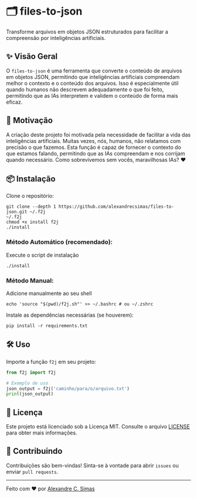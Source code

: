 # 🗂️ files-to-json

Transforme arquivos em objetos JSON estruturados para facilitar a compreensão por inteligências artificiais.

## ✨ Visão Geral

O `files-to-json` é uma ferramenta que converte o conteúdo de arquivos em objetos JSON, permitindo que inteligências artificiais compreendam melhor o contexto e o conteúdo dos arquivos. Isso é especialmente útil quando humanos não descrevem adequadamente o que foi feito, permitindo que as IAs interpretem e validem o conteúdo de forma mais eficaz.

## 🚀 Motivação

A criação deste projeto foi motivada pela necessidade de facilitar a vida das inteligências artificiais. Muitas vezes, nós, humanos, não relatamos com precisão o que fazemos. Esta função é capaz de fornecer o contexto do que estamos falando, permitindo que as IAs compreendam e nos corrijam quando necessário. Como sobrevivemos sem vocês, maravilhosas IAs? ❤️

## 📦 Instalação

Clone o repositório:

```shell
git clone --depth 1 https://github.com/alexandrecsimas/files-to-json.git ~/.f2j
~/.f2j
chmod +x install f2j
./install

````

### Método Automático (recomendado):

 Execute o script de instalação

```shell
./install
```

### Método Manual:

Adicione manualmente ao seu shell

```shell
echo 'source "$(pwd)/f2j.sh"' >> ~/.bashrc # ou ~/.zshrc
```

Instale as dependências necessárias (se houverem):

```shell
pip install -r requirements.txt
```

## 🛠️ Uso

Importe a função `f2j` em seu projeto:

```python
from f2j import f2j

# Exemplo de uso
json_output = f2j('caminho/para/o/arquivo.txt')
print(json_output)
```

## 📄 Licença

Este projeto está licenciado sob a Licença MIT. Consulte o arquivo [LICENSE](docs/LICENSE) para obter mais informações.

## 🙌 Contribuindo

Contribuições são bem-vindas! Sinta-se à vontade para abrir `issues` ou enviar `pull requests`.

---

Feito com ❤️ por [Alexandre C. Simas](https://github.com/alexandrecsimas)